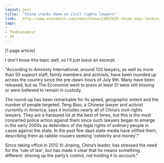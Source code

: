 ```yaml
---
layout: post
title:  "China cracks down on civil rights lawyers"
link:   http://www.economist.com/news/china/21657828-china-says-locking-up-lawyers-it-defending-rule-law-uncivil
tags:
- 
- TheEconomist
- IR
---
```


[1 page article]

I don't know this topic well, so I'll just leave an excerpt.

"According to Amnesty International, around 120 lawyers, as well as more than 50 support staff, family members and activists, have been rounded up across the country since the pre-dawn hours of July 9th. Many have been released, but as The Economist went to press at least 31 were still missing or were believed to remain in custody.

The round-up has been remarkable for its speed, geographic extent and the number of people targeted. Teng Biao, a Chinese lawyer and activist currently in America, says it includes nearly all of China’s civil-rights lawyers. They are a harassed lot at the best of times, but this is the most concerted police action against them since such lawyers began to emerge in the early 2000s as defenders of the legal rights of ordinary people in cases against the state. In the past few days state media have vilified them, describing them as rabble-rousers seeking 'celebrity and money'."

Since taking office in 2012 Xi Jinping, China’s leader, has stressed the need for the 'rule of law', but has made it clear that he means something different: shoring up the party’s control, not holding it to account."

